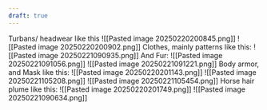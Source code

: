 ```yaml
---
draft: true
---
```

Turbans/ headwear like this
![[Pasted image 20250220200845.png]]
![[Pasted image 20250220200902.png]]
Clothes, mainly patterns like this:
![[Pasted image 20250221090935.png]]
And Fur:
![[Pasted image 20250221091056.png]]
![[Pasted image 20250221091221.png]]
Body armor, and Mask like this:
![[Pasted image 20250220201143.png]]
![[Pasted image 20250221105208.png]]
![[Pasted image 20250221105454.png]]
Horse hair plume like this:
![[Pasted image 20250220201749.png]]
![[Pasted image 20250221090634.png]]